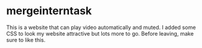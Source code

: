 # mergeinterntask
This is a website that can play video automatically and muted.
I added some CSS to look my website attractive but lots more to go.
Before leaving, make sure to like this.
